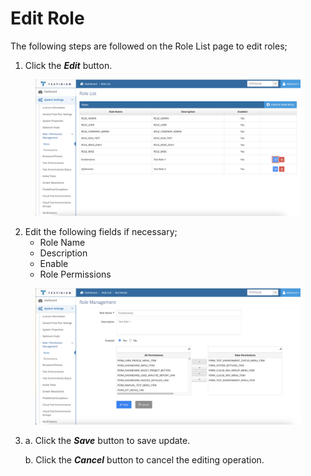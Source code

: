 # Edit Role

The following steps are followed on the Role List page to edit roles;

1. Click the _**Edit**_ button.

<figure><img src="../../../../.gitbook/assets/Role Screen Edit Button.png" alt=""><figcaption></figcaption></figure>

2. Edit the following fields if necessary;
   * Role Name
   * Description
   * Enable
   * Role Permissions

<figure><img src="../../../../.gitbook/assets/Role Edit Screen.png" alt=""><figcaption></figcaption></figure>

3.  a. Click the _**Save**_ button to save update.

    b. Click the _**Cancel**_ button to cancel the editing operation.
